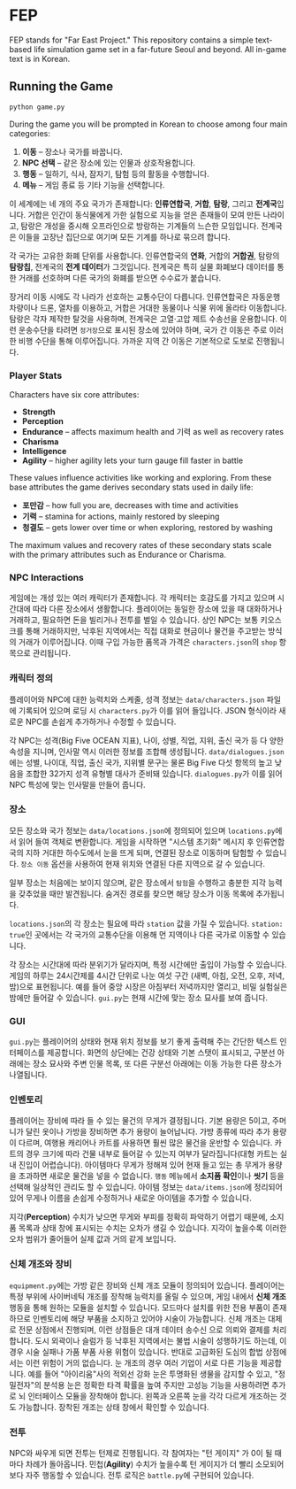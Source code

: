 # FEP

FEP stands for "Far East Project." This repository contains a simple text-based
life simulation game set in a far-future Seoul and beyond. All in-game text is in Korean.

## Running the Game

```bash
python game.py
```


During the game you will be prompted in Korean to choose among four main categories:

1. **이동** – 장소나 국가를 바꿉니다.
2. **NPC 선택** – 같은 장소에 있는 인물과 상호작용합니다.
3. **행동** – 일하기, 식사, 잠자기, 탐험 등의 활동을 수행합니다.
4. **메뉴** – 게임 종료 등 기타 기능을 선택합니다.

이 세계에는 네 개의 주요 국가가 존재합니다: **인류연합국**, **거합**, **탐랑**, 그리고 **전계국**입니다. 거합은 인간이 동식물에게 가한 실험으로 지능을 얻은 존재들이 모여 만든 나라이고, 탐랑은 개성을 중시해 오프라인으로 방랑하는 기계들의 느슨한 모임입니다. 전계국은 이들을 고장난 집단으로 여기며 모든 기계를 하나로 묶으려 합니다.

각 국가는 고유한 화폐 단위를 사용합니다. 인류연합국의 **연화**, 거합의 **거합권**, 탐랑의 **탐랑칩**, 전계국의 **전계 데이터**가 그것입니다. 전계국은 특히 실물 화폐보다 데이터를 통한 거래를 선호하며 다른 국가의 화폐를 받으면 수수료가 붙습니다.

장거리 이동 시에도 각 나라가 선호하는 교통수단이 다릅니다. 인류연합국은 자동운행 차량이나 드론, 열차를 이용하고, 거합은 거대한 동물이나 식물 위에 올라타 이동합니다. 탐랑은 각자 제작한 탈것을 사용하며, 전계국은 고열·고압 제트 수송선을 운용합니다. 이런 운송수단을 타려면 `정거장`으로 표시된 장소에 있어야 하며, 국가 간 이동은 주로 이러한 비행 수단을 통해 이루어집니다. 가까운 지역 간 이동은 기본적으로 도보로 진행됩니다.

### Player Stats

Characters have six core attributes:

- **Strength**
- **Perception**
- **Endurance** – affects maximum health and 기력 as well as recovery rates
- **Charisma**
- **Intelligence**
- **Agility** – higher agility lets your turn gauge fill faster in battle

These values influence activities like working and exploring. From these base attributes the game derives secondary stats used in daily life:

- **포만감** – how full you are, decreases with time and activities
- **기력** – stamina for actions, mainly restored by sleeping
- **청결도** – gets lower over time or when exploring, restored by washing

The maximum values and recovery rates of these secondary stats scale with the primary attributes such as Endurance or Charisma.

### NPC Interactions

게임에는 개성 있는 여러 캐릭터가 존재합니다. 각 캐릭터는 호감도를
가지고 있으며 시간대에 따라 다른 장소에서 생활합니다. 플레이어는
동일한 장소에 있을 때 대화하거나 거래하고, 필요하면 돈을 빌리거나
전투를 벌일 수 있습니다.
상인 NPC는 보통 키오스크를 통해 거래하지만, 낙후된 지역에서는
직접 대화로 현금이나 물건을 주고받는 방식의 거래가 이루어집니다.
이때 구입 가능한 품목과 가격은 `characters.json`의 `shop` 항목으로
관리됩니다.

### 캐릭터 정의

플레이어와 NPC에 대한 능력치와 스케줄, 성격 정보는 `data/characters.json`
파일에 기록되어 있으며 로딩 시 `characters.py`가 이를 읽어 들입니다.
JSON 형식이라 새로운 NPC를 손쉽게 추가하거나 수정할 수 있습니다.

각 NPC는 성격(Big Five OCEAN 지표), 나이, 성별, 직업, 지위, 출신 국가 등 다
양한 속성을 지니며, 인사말 역시 이러한 정보를 조합해 생성됩니다. 
`data/dialogues.json`에는 성별, 나이대, 직업, 출신 국가, 지위별 문구는 물론
Big Five 다섯 항목의 높고 낮음을 조합한 32가지 성격 유형별 대사가 준비돼
있습니다. `dialogues.py`가 이를 읽어 NPC 특성에 맞는 인사말을 만들어 줍니다.

### 장소

모든 장소와 국가 정보는 `data/locations.json`에 정의되어 있으며
`locations.py`에서 읽어 들여 객체로 변환합니다. 게임을 시작하면 "시스템 초기화" 메시지 후
인류연합국의 지하 거대한 하수도에서 눈을 뜨게 되며, 연결된 장소로
이동하며 탐험할 수 있습니다. `장소 이동` 옵션을 사용하여 현재 위치와
연결된 다른 지역으로 갈 수 있습니다.

일부 장소는 처음에는 보이지 않으며, 같은 장소에서 `탐험`을 수행하고
충분한 지각 능력을 갖추었을 때만 발견됩니다. 숨겨진 경로를 찾으면
해당 장소가 이동 목록에 추가됩니다.

`locations.json`의 각 장소는 필요에 따라 `station` 값을 가질 수 있습니다.
`station: true`인 곳에서는 각 국가의 교통수단을 이용해 먼 지역이나 다른
국가로 이동할 수 있습니다.

각 장소는 시간대에 따라 분위기가 달라지며, 특정 시간에만 출입이 가능할
수 있습니다. 게임의 하루는 24시간제를 4시간 단위로 나눈 여섯 구간
(새벽, 아침, 오전, 오후, 저녁, 밤)으로 표현됩니다. 예를 들어 중앙 시장은
아침부터 저녁까지만 열리고, 비밀 실험실은 밤에만 들어갈 수 있습니다.
`gui.py`는 현재 시간에 맞는 장소 묘사를 보여 줍니다.

### GUI

`gui.py`는 플레이어의 상태와 현재 위치 정보를 보기 좋게 출력해 주는
간단한 텍스트 인터페이스를 제공합니다. 화면의 상단에는 건강 상태와
기본 스탯이 표시되고, 구분선 아래에는 장소 묘사와 주변 인물 목록,
또 다른 구분선 아래에는 이동 가능한 다른 장소가 나열됩니다.

### 인벤토리

플레이어는 장비에 따라 들 수 있는 물건의 무게가 결정됩니다. 기본 용량은
5이고, 주머니가 달린 옷이나 가방을 장비하면 추가 용량이 늘어납니다.
가방 종류에 따라 추가 용량이 다르며, 여행용 캐리어나 카트를 사용하면
훨씬 많은 물건을 운반할 수 있습니다. 카트의 경우 크기에 따라 건물 내부로
들어갈 수 있는지 여부가 달라집니다(대형 카트는 실내 진입이 어렵습니다).
아이템마다 무게가 정해져 있어 현재 들고 있는 총 무게가 용량을 초과하면
새로운 물건을 넣을 수 없습니다. `행동` 메뉴에서 **소지품 확인**이나
**씻기** 등을 선택해 일상적인 관리도 할 수 있습니다.
아이템 정보는 `data/items.json`에 정리되어 있어 무게나 이름을 손쉽게
수정하거나 새로운 아이템을 추가할 수 있습니다.

지각(**Perception**) 수치가 낮으면 무게와 부피를 정확히 파악하기 어렵기
때문에, 소지품 목록과 상태 창에 표시되는 수치는 오차가 생길 수 있습니다.
지각이 높을수록 이러한 오차 범위가 줄어들어 실제 값과 거의 같게 보입니다.

### 신체 개조와 장비

`equipment.py`에는 가방 같은 장비와 신체 개조 모듈이 정의되어 있습니다.
플레이어는 특정 부위에 사이버네틱 개조를 장착해 능력치를 올릴 수 있으며,
게임 내에서 **신체 개조** 행동을 통해 원하는 모듈을 설치할 수 있습니다.
모드마다 설치를 위한 전용 부품이 존재하므로 인벤토리에 해당 부품을
소지하고 있어야 시술이 가능합니다.
신체 개조는 대체로 전문 상점에서 진행되며, 이런 상점들은 대개 데이터 송수신
으로 의뢰와 결제를 처리합니다. 도시 외곽이나 슬럼가 등 낙후된 지역에서는
불법 시술이 성행하기도 하는데, 이 경우 시술 실패나 가품 부품 사용 위험이
있습니다. 반대로 고급화된 도심의 합법 상점에서는 이런 위험이 거의 없습니다.
눈 개조의 경우 여러 기업이 서로 다른 기능을 제공합니다. 예를 들어
"아이리움"사의 적외선 강화 눈은 투명화된 생물을 감지할 수 있고,
"정밀전자"의 분석용 눈은 정확한 타격 확률을 높여 주지만 고성능
기능을 사용하려면 추가로 뇌 인터페이스 모듈을 장착해야 합니다. 왼쪽과
오른쪽 눈을 각각 다르게 개조하는 것도 가능합니다.
장착된 개조는 상태 창에서 확인할 수 있습니다.

### 전투

NPC와 싸우게 되면 전투는 턴제로 진행됩니다. 각 참여자는 "턴 게이지"
가 0이 될 때마다 차례가 돌아옵니다. 민첩(**Agility**) 수치가 높을수록
턴 게이지가 더 빨리 소모되어 보다 자주 행동할 수 있습니다. 전투 로직은
`battle.py`에 구현되어 있습니다.
